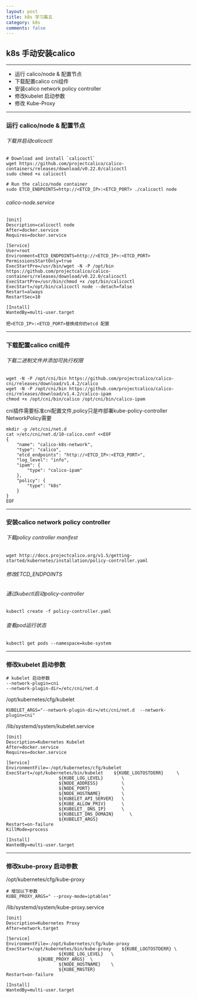 ```yaml
---
layout: post
title: k8s 学习篇五
category: k8s
comments: false
---
```



## k8s 手动安装calico
---
  * 运行 calico/node & 配置节点 
  * 下载配置calico cni组件
  * 安装calico network policy controller
  * 修改kubelet 启动参数
  * 修改 Kube-Proxy
  
  
---

### 运行 calico/node & 配置节点

###### 下载并启动calicoctl

```
# Download and install `calicoctl`
wget https://github.com/projectcalico/calico-containers/releases/download/v0.22.0/calicoctl 
sudo chmod +x calicoctl

# Run the calico/node container
sudo ETCD_ENDPOINTS=http://<ETCD_IP>:<ETCD_PORT> ./calicoctl node
```

###### calico-node.service

```
[Unit]
Description=calicoctl node
After=docker.service
Requires=docker.service

[Service]
User=root
Environment=ETCD_ENDPOINTS=http://<ETCD_IP>:<ETCD_PORT>
PermissionsStartOnly=true
ExecStartPre=/usr/bin/wget -N -P /opt/bin https://github.com/projectcalico/calico-containers/releases/download/v0.22.0/calicoctl
ExecStartPre=/usr/bin/chmod +x /opt/bin/calicoctl
ExecStart=/opt/bin/calicoctl node --detach=false
Restart=always
RestartSec=10

[Install]
WantedBy=multi-user.target
```

```
把<ETCD_IP>:<ETCD_PORT>替换成你的etcd 配置
```
---

### 下载配置calico cni组件
###### 下载二进制文件并添加可执行权限
```
wget -N -P /opt/cni/bin https://github.com/projectcalico/calico-cni/releases/download/v1.4.2/calico
wget -N -P /opt/cni/bin https://github.com/projectcalico/calico-cni/releases/download/v1.4.2/calico-ipam
chmod +x /opt/cni/bin/calico /opt/cni/bin/calico-ipam
```

cni插件需要标准cni配置文件,policy只是咋部署kube-policy-controller NetworkPolicy需要

```
mkdir -p /etc/cni/net.d
cat >/etc/cni/net.d/10-calico.conf <<EOF
{
    "name": "calico-k8s-network",
    "type": "calico",
    "etcd_endpoints": "http://<ETCD_IP>:<ETCD_PORT>",
    "log_level": "info",
    "ipam": {
        "type": "calico-ipam"
    },
    "policy": {
        "type": "k8s"
    }
}
EOF
```

------------------------------------

### 安装calico network policy controller
###### 下载policy controller manifest
```
wget http://docs.projectcalico.org/v1.5/getting-started/kubernetes/installation/policy-controller.yaml
```
######  修改ETCD_ENDPOINTS


###### 通过kubectl启动policy-controller
```
kubectl create -f policy-controller.yaml
```

###### 查看pod运行状态
```
kubectl get pods --namespace=kube-system
```

---
### 修改kubelet 启动参数
```
# kubelet 启动参数
--network-plugin=cni
--network-plugin-dir=/etc/cni/net.d
```

/opt/kubernetes/cfg/kubelet
```
KUBELET_ARGS="--network-plugin-dir=/etc/cni/net.d  --network-plugin=cni"
```

/lib/systemd/system/kubelet.service

```
[Unit]
Description=Kubernetes Kubelet
After=docker.service
Requires=docker.service

[Service]
EnvironmentFile=-/opt/kubernetes/cfg/kubelet
ExecStart=/opt/kubernetes/bin/kubelet    ${KUBE_LOGTOSTDERR}     \
                    ${KUBE_LOG_LEVEL}       \
                    ${NODE_ADDRESS}         \
                    ${NODE_PORT}            \
                    ${NODE_HOSTNAME}        \
                    ${KUBELET_API_SERVER}   \
                    ${KUBE_ALLOW_PRIV}      \
                    ${KUBELET__DNS_IP}      \
                    ${KUBELET_DNS_DOMAIN}      \
                    ${KUBELET_ARGS}
Restart=on-failure
KillMode=process

[Install]
WantedBy=multi-user.target
```

---
### 修改kube-proxy 启动参数

/opt/kubernetes/cfg/kube-proxy

```
# 增加以下参数
KUBE_PROXY_ARGS=" --proxy-mode=iptables"
```

/lib/systemd/system/kube-proxy.service

```
[Unit]
Description=Kubernetes Proxy
After=network.target

[Service]
EnvironmentFile=-/opt/kubernetes/cfg/kube-proxy
ExecStart=/opt/kubernetes/bin/kube-proxy    ${KUBE_LOGTOSTDERR} \
                    ${KUBE_LOG_LEVEL}   \
		    ${KUBE_PROXY_ARGS}  \
                    ${NODE_HOSTNAME}    \
                    ${KUBE_MASTER}
Restart=on-failure

[Install]
WantedBy=multi-user.target
```
